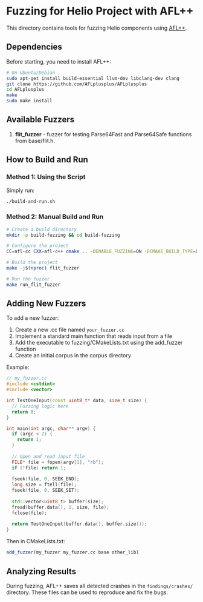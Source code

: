 # Fuzzing for Helio Project with AFL++

This directory contains tools for fuzzing Helio components using [AFL++](https://github.com/AFLplusplus/AFLplusplus).

## Dependencies

Before starting, you need to install AFL++:

```bash
# On Ubuntu/Debian
sudo apt-get install build-essential llvm-dev libclang-dev clang
git clone https://github.com/AFLplusplus/AFLplusplus
cd AFLplusplus
make
sudo make install
```

## Available Fuzzers

1. **flit_fuzzer** - fuzzer for testing Parse64Fast and Parse64Safe functions from base/flit.h.

## How to Build and Run

### Method 1: Using the Script

Simply run:

```bash
./build-and-run.sh
```

### Method 2: Manual Build and Run

```bash
# Create a build directory
mkdir -p build-fuzzing && cd build-fuzzing

# Configure the project
CC=afl-cc CXX=afl-c++ cmake .. -DENABLE_FUZZING=ON -DCMAKE_BUILD_TYPE=Debug

# Build the project
make -j$(nproc) flit_fuzzer

# Run the fuzzer
make run_flit_fuzzer
```

## Adding New Fuzzers

To add a new fuzzer:

1. Create a new .cc file named `your_fuzzer.cc`
2. Implement a standard main function that reads input from a file
3. Add the executable to fuzzing/CMakeLists.txt using the add_fuzzer function
4. Create an initial corpus in the corpus directory

Example:
```cpp
// my_fuzzer.cc
#include <cstdint>
#include <vector>

int TestOneInput(const uint8_t* data, size_t size) {
  // Fuzzing logic here
  return 0;
}

int main(int argc, char** argv) {
  if (argc < 2) {
    return 1;
  }
  
  // Open and read input file
  FILE* file = fopen(argv[1], "rb");
  if (!file) return 1;
  
  fseek(file, 0, SEEK_END);
  long size = ftell(file);
  fseek(file, 0, SEEK_SET);
  
  std::vector<uint8_t> buffer(size);
  fread(buffer.data(), 1, size, file);
  fclose(file);
  
  return TestOneInput(buffer.data(), buffer.size());
}
```

Then in CMakeLists.txt:
```cmake
add_fuzzer(my_fuzzer my_fuzzer.cc base other_lib)
```

## Analyzing Results

During fuzzing, AFL++ saves all detected crashes in the `findings/crashes/` directory.
These files can be used to reproduce and fix the bugs. 
